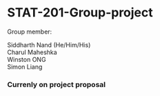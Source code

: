 # STAT-201-Group-project
Group member: </b>

Siddharth Nand (He/Him/His)   
Charul Maheshka   
Winston ONG   
Simon Liang   

### **Currenly on project proposal**
